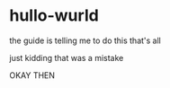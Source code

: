 # hullo-wurld
the guide is telling me to do this
that's all

just kidding that was a mistake

OKAY THEN